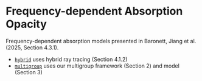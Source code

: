 # Frequency-dependent Absorption Opacity

Frequency-dependent absorption models presented in Baronett, Jiang et al. (2025, Section 4.3.1).
- [`hybrid`](https://github.com/sabaronett/irrad_disk/tree/main/athena/models/dsharp_abs/hybrid) uses hybrid ray tracing (Section 4.1.2)
- [`multigroup`](https://github.com/sabaronett/irrad_disk/tree/main/athena/models/dsharp_abs/multigroup) uses our multigroup framework (Section 2) and model (Section 3)
